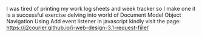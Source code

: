 I was tired of printing my work log sheets and week tracker so I make one
it is a successful exercise delving into world of Document Model Object Navigation
Using Add event listener in javascript
kindly visit the page: https://j2courier.github.io/j-web-design-3.1-request-fiile/
